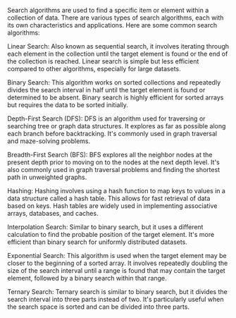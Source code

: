 Search algorithms are used to find a specific item or element within a collection of data. There are various types of search algorithms, each with its own characteristics and applications. Here are some common search algorithms:

Linear Search: Also known as sequential search, it involves iterating through each element in the collection until the target element is found or the end of the collection is reached. Linear search is simple but less efficient compared to other algorithms, especially for large datasets.

Binary Search: This algorithm works on sorted collections and repeatedly divides the search interval in half until the target element is found or determined to be absent. Binary search is highly efficient for sorted arrays but requires the data to be sorted initially.

Depth-First Search (DFS): DFS is an algorithm used for traversing or searching tree or graph data structures. It explores as far as possible along each branch before backtracking. It's commonly used in graph traversal and maze-solving problems.

Breadth-First Search (BFS): BFS explores all the neighbor nodes at the present depth prior to moving on to the nodes at the next depth level. It's also commonly used in graph traversal problems and finding the shortest path in unweighted graphs.

Hashing: Hashing involves using a hash function to map keys to values in a data structure called a hash table. This allows for fast retrieval of data based on keys. Hash tables are widely used in implementing associative arrays, databases, and caches.

Interpolation Search: Similar to binary search, but it uses a different calculation to find the probable position of the target element. It's more efficient than binary search for uniformly distributed datasets.

Exponential Search: This algorithm is used when the target element may be closer to the beginning of a sorted array. It involves repeatedly doubling the size of the search interval until a range is found that may contain the target element, followed by a binary search within that range.

Ternary Search: Ternary search is similar to binary search, but it divides the search interval into three parts instead of two. It's particularly useful when the search space is sorted and can be divided into three parts.


